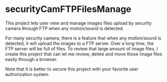 ﻿# securityCamFTPFilesManage

This project lets user view and manage images files upload by security camera through FTP when any motion/sound is detected.

For many security camera, there is a feature that when any motion/sound is detected, it will upload the images to a FTP server. Over a long time, the FTP server will be full of files. To review that large amount of image files, I create this project that can let me review, delete and move those image files easily through a browser.


Note that it is better to secure this project with your favorite user authorization system.

